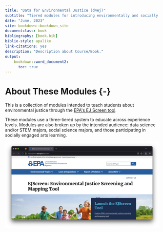 ```yaml
---
title: "Data for Environmental Justice (d4ej)"
subtitle: "Tiered modules for introducing environmentally and socially conscious data science"
date: "June, 2023"
site: bookdown::bookdown_site
documentclass: book
bibliography: [book.bib]
biblio-style: apalike
link-citations: yes
description: "Description about Course/Book."
output:
    bookdown::word_document2:   
      toc: true
---
```


# About These Modules {-}

This is a collection of modules intended to teach students about environmental justice through the [EPA's EJ Screen tool](https://www.epa.gov/ejscreen).

These modules use a three-tiered system to educate across experience levels. Modules are also broken up by the intended audience: data science and/or STEM majors, social science majors, and those participating in socially engaged arts learning.

![](assets/ej_screen.png)
